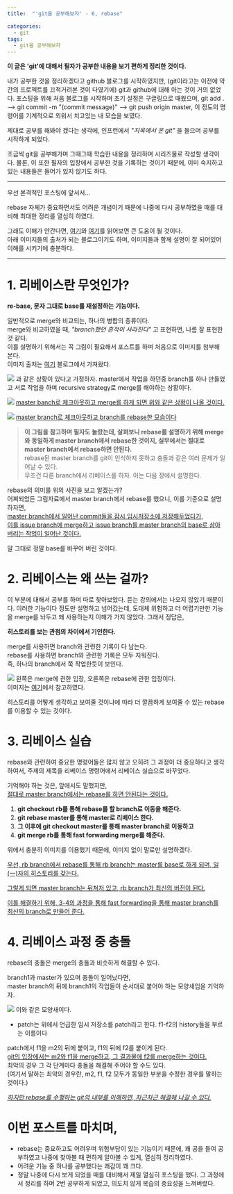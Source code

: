 ```yaml
---
title:  "'git을 공부해보자' - 6, rebase"

categories:
  - git
tags:
  - git을 공부해보자
---
```

__이 글은 'git'에 대해서 필자가 공부한 내용을 보기 편하게 정리한 것이다.__

내가 공부한 것을 정리하겠다고 github 블로그를 시작하였지만, (git이라고는 이전에 약간의 프로젝트를 끄적거려본 것이 다였기에) git과 github에 대해 아는 것이 거의 없었다. 포스팅을 위해 처음 블로그를 시작하며 초기 설정은 구글링으로 때웠으며, git add . --> git commit -m "(commit message)" --> git push origin master, 이 정도의 명령어를 기계적으로 외워서 치고있는 내 모습을 보였다.  
 
 제대로 공부를 해봐야 겠다는 생각에, 인프런에서 _"지옥에서 온 git"_ 을 들으며 공부를 시작하게 되었다.  

조금씩 git을 공부해가며 그때그때 학습한 내용을 정리하며 시리즈물로 작성할 생각이다. 물론, 이 또한 필자의 입장에서 공부한 것을 기록하는 것이기 때문에, 이미 숙지하고 있는 내용들은 들어가 있지 않기도 하다.

---
우선 본격적인 포스팅에 앞서서...

 rebase 자체가 중요하면서도 어려운 개념이기 때문에 나중에 다시 공부하였을 때를 대비해 최대한 정리를 열심히 하였다.

그래도 이해가 안간다면, [여기](https://brunch.co.kr/@anonymdevoo/7)와 [여기](https://velog.io/@godori/Git-Rebase)를 읽어보면 큰 도움이 될 것이다.  
아래 이미지들의 출처가 되는 블로그이기도 하며, 이미지들과 함께 설명이 잘 되어있어 이해를 시키기에 충분하다. 

---
# 1. 리베이스란 무엇인가?
__re-base, 문자 그대로 base를 재설정하는 기능이다.__  

일반적으로 merge와 비교되는, 하나의 병합의 종류이다.  
merge와 비교하였을 때, _"branch했던 흔적이 사라진다"_ 고 표현하면, 나름 잘 표현한 것 같다.  
이를 설명하기 위해서는 꼭 그림이 필요해서 포스트를 하며 처음으로 이미지를 첨부해 본다.  
이미지 출처는 [여기](https://brunch.co.kr/@anonymdevoo/7) 블로그에서 가져왔다. 

![](https://t1.daumcdn.net/thumb/R1280x0.fpng/?fname=http://t1.daumcdn.net/brunch/service/user/7hZs/image/iG87YWnn5GT1pIy_Ixrie-iU4rA.png)
과 같은 상황이 있다고 가정하자. master에서 작업을 하던중 branch를 하나 만들었고 서로 작업을 하며 recursive strategy로 merge를 해야하는 상황이다.

![](https://t1.daumcdn.net/thumb/R1280x0.fpng/?fname=http://t1.daumcdn.net/brunch/service/user/7hZs/image/Y9Cld_P_e20-6B5vTP39NUwh2ds.png)
<u>master banch로 체크아웃하고 merge를 하게 되면 위와 같은 상황이 나올 것이다.</u>

![](https://t1.daumcdn.net/thumb/R1280x0.fpng/?fname=http://t1.daumcdn.net/brunch/service/user/7hZs/image/EfCddeBsO83iPxcFZ7Hg5A2Q5Uk.png)
<u>master branch로 체크아웃하고 branch를 rebase한 모습이다</u>

> __이 그림을 참고하며 필자도 놀랐는데, 살펴보니 rebase를 설명하기 위해 merge와 동일하게 master branch에서 rebase한 것이지, 실무에서는 절대로 master branch에서 rebase하면 안된다.__  
rebase된 master branch를 git이 인식하지 못하고 충돌과 같은 여러 문제가 일어날 수 있다.  
무조건 다른 branch에서 리베이스를 하자. 이는 다음 장에서 설명한다.

rebase의 의미를 위의 사진을 보고 알겠는가?  
어찌되었든 그림자료에서 master branch에서 rebase를 했으니, 이를 기준으로 설명하자면,  
<u>master branch에서 일어난 commit들을 잠시 임시저장소에 저장해두었다가,  
이를 issue branch에 merge하고 issue branch를 master branch의 base로 삼아버리는 작업이 일어난 것이다.</u>

말 그대로 정말 base를 바꾸어 버린 것이다.
# 2. 리베이스는 왜 쓰는 걸까?
이 부분에 대해서 공부를 하며 따로 찾아보았다. 듣는 강의에서는 나오지 않았기 때문이다. 이러한 기능이다 정도만 설명하고 넘어갔는데, 도대체 위험하고 더 어렵기만한 기능을 merge를 놔두고 왜 사용하는지 이해가 가지 않았다. 그래서 정답은,

__히스토리를 보는 관점의 차이에서 기인한다.__

merge를 사용하면 branch와 관련한 기록이 다 남는다.  
rebase를 사용하면 branch와 관련한 기록은 모두 지워진다.  
즉, 하나의 branch에서 쭉 작업한듯이 보인다.

![](https://media.vlpt.us/post-images/godori/bf3e0e50-b161-11e9-a308-131479da2b82/image.png)
왼쪽은 merge에 관한 입장, 오른쪽은 rebase에 관한 입장이다.  
이미지는 [여기](https://velog.io/@godori/Git-Rebase)에서 참고하였다.

히스토리를 어떻게 생각하고 보여줄 것이냐에 따라 더 깔끔하게 보여줄 수 있는 rebase를 이용할 수 있는 것이다.

# 3. 리베이스 실습
rebase와 관련하여 중요한 명령어들은 많지 않고 오히려 그 과정이 더 중요하다고 생각하여서, 주제의 제목을 리베이스 명령어에서 리베이스 실습으로 바꾸었다.

기억해야 하는 것은, 앞에서도 말했지만,  
<u>절대로 master branch에서는 rebase를 하면 안된다는 것이다.</u>

1. __git checkout rb를 통해 rebase를 할 branch로 이동을 해준다.__
2. __git rebase master를 통해 master로 리베이스 한다.__
3. __그 이후에 git checkout master를 통해 master branch로 이동하고__
4. __git merge rb를 통해 fast forwarding merge를 해준다.__

위에서 충분히 이미지를 이용했기 때문에, 이미지 없이 말로만 설명하겠다.

<u>우선, rb branch에서 rebase를 통해 rb branch는 master를 base로 하게 되며, 일(一)자의 히스토리를 갖는다.  

그렇게 되면 master branch는 뒤쳐저 있고, rb branch가 최신의 버전이 된다.

이를 해결하기 위해, 3-4의 과정을 통해 fast forwarding을 통해 master branch를 최신의 branch로 만들어 준다.
</u>

# 4. 리베이스 과정 중 충돌
rebase의 충돌은 merge의 충돌과 비슷하게 해결할 수 있다.

branch1과 master가 있으며 충돌이 일어났다면,  
master branch의 뒤에 branch1의 작업들이 순서대로 붙어야 하는 모양새임을 기억하자.

![](https://media.vlpt.us/post-images/godori/2429d990-b160-11e9-9a9a-0f3d00cfbaf3/image.png)
이와 같은 모양새이다.

- patch는 위에서 언급한 임시 저장소를 patch라고 한다. f1-f2의 history들을 부르는 이름이다 

patch에서 f1을 m2의 뒤에 붙이고, f1의 뒤에 f2를 붙이게 된다.  
<u>git의 입장에서는 m2와 f1을 merge하고, 그 결과물에 f2를 merge하는 것이다.</u>  
최악의 경우 그 각 단계마다 충돌을 해결해 주어야 할 수도 있다.  
(여기서 말하는 최악의 경우란, m2, f1, f2 모두가 동일한 부분을 수정한 경우를 말하는 것이다.) 

<u>_하지만 rebase를 수행하는 git의 내부를 이해하면, 차근차근 해결해 나갈 수 있다._</u>

# 이번 포스트를 마치며,
- rebase는 중요하고도 어려우며 위험부담이 있는 기능이기 때문에, 꽤 공을 들여 공부하였고 나중에 찾아볼 때 편하게 알아볼 수 있게, 열심히 정리하였다.
- 어려운 기능 중 하나를 공부했다는 쾌감이 꽤 크다.
- 정말 나중에 다시 보게 되었을 때를 대비해서 제일 열심히 포스팅을 했다. 그 과정에서 정리를 하며 2번 공부하게 되었고, 의도치 않게 복습의 중요성을 느껴버렸다.